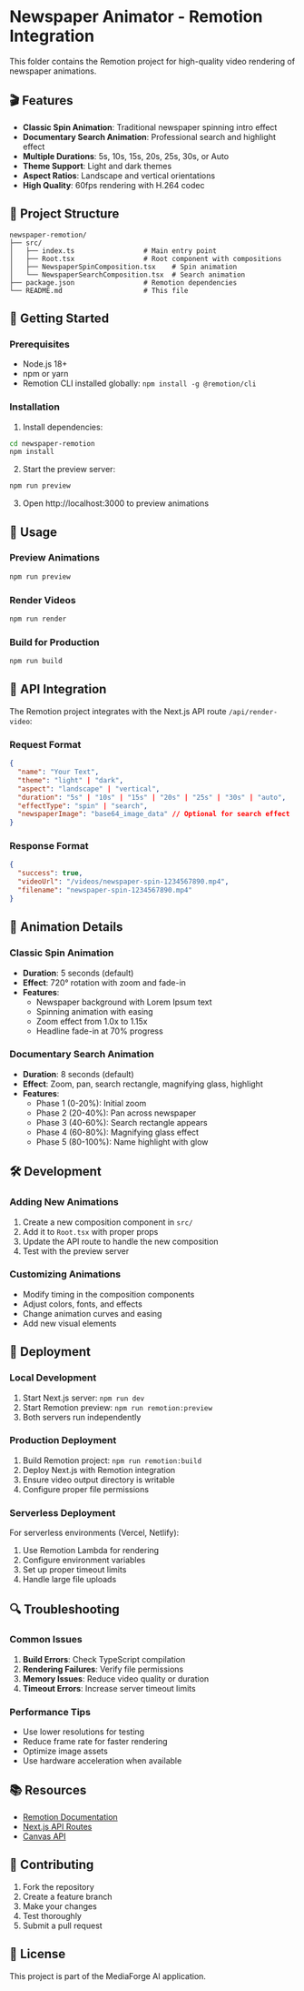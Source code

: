 # Newspaper Animator - Remotion Integration

This folder contains the Remotion project for high-quality video rendering of newspaper animations.

## 🎬 Features

- **Classic Spin Animation**: Traditional newspaper spinning intro effect
- **Documentary Search Animation**: Professional search and highlight effect
- **Multiple Durations**: 5s, 10s, 15s, 20s, 25s, 30s, or Auto
- **Theme Support**: Light and dark themes
- **Aspect Ratios**: Landscape and vertical orientations
- **High Quality**: 60fps rendering with H.264 codec

## 📁 Project Structure

```
newspaper-remotion/
├── src/
│   ├── index.ts                 # Main entry point
│   ├── Root.tsx                 # Root component with compositions
│   ├── NewspaperSpinComposition.tsx    # Spin animation
│   └── NewspaperSearchComposition.tsx  # Search animation
├── package.json                 # Remotion dependencies
└── README.md                    # This file
```

## 🚀 Getting Started

### Prerequisites

- Node.js 18+ 
- npm or yarn
- Remotion CLI installed globally: `npm install -g @remotion/cli`

### Installation

1. Install dependencies:
```bash
cd newspaper-remotion
npm install
```

2. Start the preview server:
```bash
npm run preview
```

3. Open http://localhost:3000 to preview animations

## 📝 Usage

### Preview Animations

```bash
npm run preview
```

### Render Videos

```bash
npm run render
```

### Build for Production

```bash
npm run build
```

## 🔧 API Integration

The Remotion project integrates with the Next.js API route `/api/render-video`:

### Request Format

```json
{
  "name": "Your Text",
  "theme": "light" | "dark",
  "aspect": "landscape" | "vertical", 
  "duration": "5s" | "10s" | "15s" | "20s" | "25s" | "30s" | "auto",
  "effectType": "spin" | "search",
  "newspaperImage": "base64_image_data" // Optional for search effect
}
```

### Response Format

```json
{
  "success": true,
  "videoUrl": "/videos/newspaper-spin-1234567890.mp4",
  "filename": "newspaper-spin-1234567890.mp4"
}
```

## 🎨 Animation Details

### Classic Spin Animation
- **Duration**: 5 seconds (default)
- **Effect**: 720° rotation with zoom and fade-in
- **Features**: 
  - Newspaper background with Lorem Ipsum text
  - Spinning animation with easing
  - Zoom effect from 1.0x to 1.15x
  - Headline fade-in at 70% progress

### Documentary Search Animation  
- **Duration**: 8 seconds (default)
- **Effect**: Zoom, pan, search rectangle, magnifying glass, highlight
- **Features**:
  - Phase 1 (0-20%): Initial zoom
  - Phase 2 (20-40%): Pan across newspaper
  - Phase 3 (40-60%): Search rectangle appears
  - Phase 4 (60-80%): Magnifying glass effect
  - Phase 5 (80-100%): Name highlight with glow

## 🛠️ Development

### Adding New Animations

1. Create a new composition component in `src/`
2. Add it to `Root.tsx` with proper props
3. Update the API route to handle the new composition
4. Test with the preview server

### Customizing Animations

- Modify timing in the composition components
- Adjust colors, fonts, and effects
- Change animation curves and easing
- Add new visual elements

## 🚀 Deployment

### Local Development

1. Start Next.js server: `npm run dev`
2. Start Remotion preview: `npm run remotion:preview`
3. Both servers run independently

### Production Deployment

1. Build Remotion project: `npm run remotion:build`
2. Deploy Next.js with Remotion integration
3. Ensure video output directory is writable
4. Configure proper file permissions

### Serverless Deployment

For serverless environments (Vercel, Netlify):

1. Use Remotion Lambda for rendering
2. Configure environment variables
3. Set up proper timeout limits
4. Handle large file uploads

## 🔍 Troubleshooting

### Common Issues

1. **Build Errors**: Check TypeScript compilation
2. **Rendering Failures**: Verify file permissions
3. **Memory Issues**: Reduce video quality or duration
4. **Timeout Errors**: Increase server timeout limits

### Performance Tips

- Use lower resolutions for testing
- Reduce frame rate for faster rendering
- Optimize image assets
- Use hardware acceleration when available

## 📚 Resources

- [Remotion Documentation](https://www.remotion.dev/)
- [Next.js API Routes](https://nextjs.org/docs/api-routes/introduction)
- [Canvas API](https://developer.mozilla.org/en-US/docs/Web/API/Canvas_API)

## 🤝 Contributing

1. Fork the repository
2. Create a feature branch
3. Make your changes
4. Test thoroughly
5. Submit a pull request

## 📄 License

This project is part of the MediaForge AI application.
